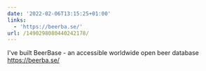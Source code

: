 ```yaml
---
date: '2022-02-06T13:15:25+01:00'
links:
  - 'https://beerba.se/'
url: /1490298080440242178/
---
```

I've built BeerBase - an accessible worldwide open beer database https://beerba.se/
